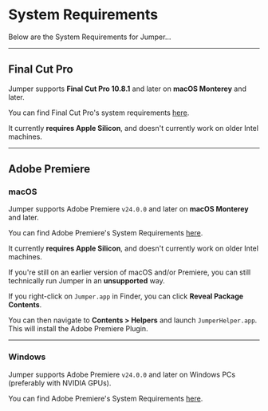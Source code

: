 # System Requirements

Below are the System Requirements for Jumper...

---

## Final Cut Pro

Jumper supports **Final Cut Pro 10.8.1** and later on **macOS Monterey** and later.

You can find Final Cut Pro's system requirements [here](https://www.apple.com/au/final-cut-pro/specs/).

It currently **requires Apple Silicon**, and doesn't currently work on older Intel machines.

---

## Adobe Premiere

### macOS

Jumper supports Adobe Premiere `v24.0.0` and later on **macOS Monterey** and later.

You can find Adobe Premiere's System Requirements [here](https://helpx.adobe.com/au/premiere-pro/system-requirements.html).

It currently **requires Apple Silicon**, and doesn't currently work on older Intel machines.

If you're still on an earlier version of macOS and/or Premiere, you can still technically run Jumper in an **unsupported** way.

If you right-click on `Jumper.app` in Finder, you can click **Reveal Package Contents**.

You can then navigate to **Contents > Helpers** and launch `JumperHelper.app`. This will install the Adobe Premiere Plugin.

---

### Windows

Jumper supports Adobe Premiere `v24.0.0` and later on Windows PCs (preferably with NVIDIA GPUs).

You can find Adobe Premiere's System Requirements [here](https://helpx.adobe.com/au/premiere-pro/system-requirements.html).